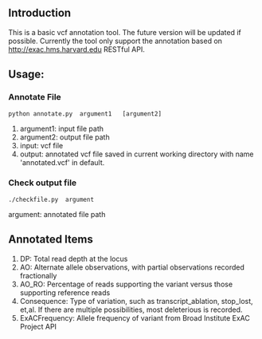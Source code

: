 ## Introduction
This is a basic vcf annotation tool. The future version will be updated if possible. 
Currently the tool only support the annotation based on http://exac.hms.harvard.edu RESTful API.

## Usage:
### Annotate File
```
python annotate.py  argument1   [argument2]
```
1. argument1: input file path
2. argument2: output file path
3. input: vcf file
4. output: annotated vcf file saved in current working directory with name 'annotated.vcf' in default.

### Check output file
```
./checkfile.py  argument
```
argument: annotated file path

## Annotated Items
1. DP: Total read depth at the locus
2. AO: Alternate allele observations, with partial observations recorded fractionally
3. AO_RO: Percentage of reads supporting the variant versus those supporting reference reads
4. Consequence: Type of variation, such as transcript_ablation, stop_lost, et,al. 
If there are multiple possibilities, most deleterious is recorded.
5. ExACFrequency: Allele frequency of variant from Broad Institute ExAC Project API

